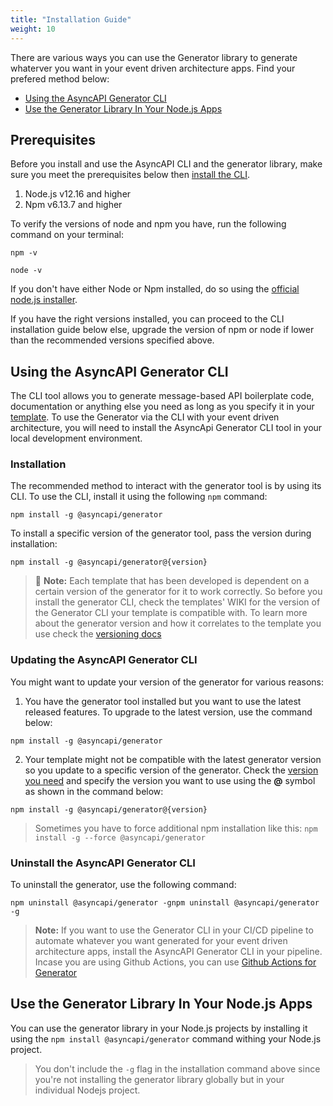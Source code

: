 ```yaml
---
title: "Installation Guide"
weight: 10
---
```



There are various ways you can use the Generator library to generate whaterver you want in your event driven architecture apps. Find your prefered method below:
- [Using the AsyncAPI Generator CLI](#1-using-the-asyncapi-generator-cli)
- [Use the Generator Library In Your Node.js Apps](#2-use-the-generator-library-in-your-nodejs-apps)
  
## Prerequisites
Before you install and use the AsyncAPI CLI and the generator library, make sure you meet the prerequisites below then [install the CLI](#installation).
1. Node.js v12.16 and higher
2. Npm v6.13.7 and higher
   
To verify the versions of node and npm you have, run the following command on your terminal:
```
npm -v
```
```
node -v
```

If you don't have either Node or Npm installed, do so using the [official node.js installer](https://nodejs.org/en/download/).

If you have the right versions installed, you can proceed to the CLI installation guide below else, upgrade the version of npm or node if lower than the recommended versions specified above.

## Using the AsyncAPI Generator CLI
The CLI tool allows you to generate message-based API boilerplate code, documentation or anything else you need as long as you specify it in your [template](template.md). To use the Generator via the CLI with your event driven architecture, you will need to install the AsyncApi Generator CLI tool in your local development environment.

### Installation

The recommended method to interact with the generator tool is by using its CLI. To use the CLI, install it  using the following `npm` command:
```
npm install -g @asyncapi/generator
```

To install a specific version of the generator tool, pass the version during installation:
```
npm install -g @asyncapi/generator@{version}
```
> :memo: **Note:** 
> Each template that has been developed is dependent on a certain version of the generator for it to work correctly. So before you install the generator CLI, check the templates' WIKI for the version of the Generator CLI your template is compatible with. To learn more about the generator version and how it correlates to the template you use check the [versioning docs](versioning.md)

### Updating the AsyncAPI Generator CLI
You might want to update your version of the generator for various reasons:
1. You have the generator tool installed but you want to use the latest released features. To upgrade to the latest version, use the command below:
```
npm install -g @asyncapi/generator
```
2. Your template might not be compatible with the latest generator version so you update to a specific version of the generator. Check the [version you need](https://github.com/asyncapi/generator/releases) and specify the version you want to use using the **@** symbol as shown in the command below:
```
npm install -g @asyncapi/generator@{version}
```
> Sometimes you have to force additional npm installation like this: `npm install -g --force @asyncapi/generator`

### Uninstall the AsyncAPI Generator CLI
To uninstall the generator, use the following command:
```
npm uninstall @asyncapi/generator -gnpm uninstall @asyncapi/generator -g
``` 

> **Note:** If you want to use the Generator CLI in your CI/CD pipeline to automate whatever you want generated for your event driven architecture apps, install the AsyncAPI Generator CLI in your pipeline. Incase you are using Github Actions, you can use [Github Actions for Generator](https://github.com/marketplace/actions/generator-for-asyncapi-documents)

## Use the Generator Library In Your Node.js Apps
You can use the generator library in your Node.js projects by installing it using the `npm install @asyncapi/generator` command withing your Node.js project.

> You don't include the `-g` flag in the installation command above since you're not installing the generator library globally but in your individual Nodejs project.
